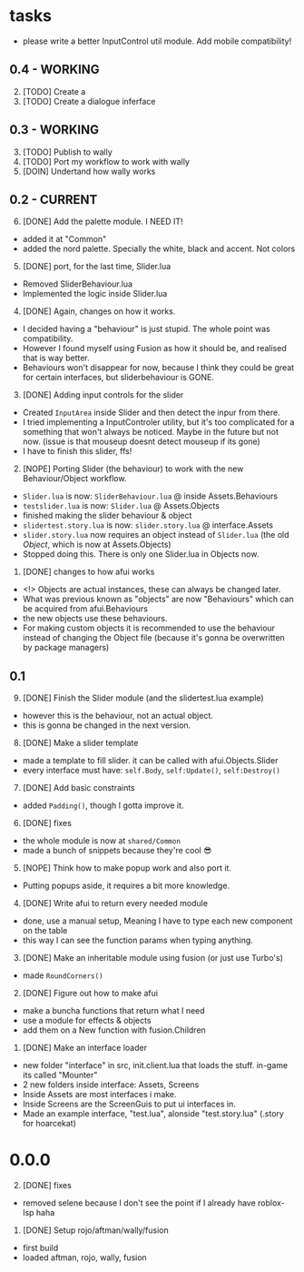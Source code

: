 # tasks
- please write a better InputControl util module. Add mobile compatibility!

## 0.4 - WORKING
2. [TODO] Create a  
1. [TODO] Create a dialogue inferface

## 0.3 - WORKING
3. [TODO] Publish to wally
2. [TODO] Port my workflow to work with wally
1. [DOIN] Undertand how wally works

## 0.2 - CURRENT
6. [DONE] Add the palette module. I NEED IT!
- added it at "Common"
- added the nord palette. Specially the white, black and accent. Not colors

5. [DONE] port, for the last time, Slider.lua
- Removed SliderBehaviour.lua
- Implemented the logic inside Slider.lua

4. [DONE] Again, changes on how it works.
- I decided having a "behaviour" is just stupid. The whole point was compatibility.
- However I found myself using Fusion as how it should be, and realised that is way better.
- Behaviours won't disappear for now, because I think they could be great for certain interfaces, but sliderbehaviour is GONE.

3. [DONE] Adding input controls for the slider
- Created `InputArea` inside Slider and then detect the inpur from there.
- I tried implementing a InputControler utility, but it's too complicated for a something that won't always be noticed. Maybe in the future but not now. (issue is that mouseup doesnt detect mouseup if its gone)
- I have to finish this slider, ffs!

2. [NOPE] Porting Slider (the behaviour) to work with the new Behaviour/Object workflow.
- `Slider.lua` is now: `SliderBehaviour.lua` @ inside Assets.Behaviours
- `testslider.lua` is now: `Slider.lua` @ Assets.Objects
- finished making the slider behaviour & object 
- `slidertest.story.lua` is now: `slider.story.lua` @ interface.Assets 
- `slider.story.lua` now requires an object instead of `Slider.lua` (the old *Object*, which is now at Assets.Objects)
- Stopped doing this. There is only one Slider.lua in Objects now.

1. [DONE] changes to how afui works
- <!> Objects are actual instances, these can always be changed later.
- What was previous known as "objects" are now "Behaviours" which can be acquired from afui.Behaviours
- the new objects use these behaviours. 
- For making custom objects it is recommended to use the behaviour instead of changing the Object file (because it's gonna be overwritten by package managers)

## 0.1
9. [DONE] Finish the Slider module (and the slidertest.lua example)
- however this is the behaviour, not an actual object.
- this is gonna be changed in the next version.

8. [DONE] Make a slider template
- made a template to fill slider. it can be called with afui.Objects.Slider
- every interface must have: `self.Body`, `self:Update()`, `self:Destroy()`

7. [DONE] Add basic constraints
- added `Padding()`, though I gotta improve it.

6. [DONE] fixes
- the whole module is now at `shared/Common`
- made a bunch of snippets because they're cool :sunglasses:

5. [NOPE] Think how to make popup work and also port it. 
- Putting popups aside, it requires a bit more knowledge.

4. [DONE] Write afui to return every needed module
- done, use a manual setup, Meaning I have to type each new component on the table
- this way I can see the function params when typing anything.

3. [DONE] Make an inheritable module using fusion (or just use Turbo's)
- made `RoundCorners()`

2. [DONE] Figure out how to make afui
- make a buncha functions that return what I need
- use a module for effects & objects
- add them on a New function with fusion.Children

1. [DONE] Make an interface loader
- new folder "interface" in src, init.client.lua that loads the stuff. in-game its called "Mounter"
- 2 new folders inside interface: Assets, Screens
- Inside Assets are most interfaces i make.
- Inside Screens are the ScreenGuis to put ui interfaces in.
- Made an example interface, "test.lua", alonside "test.story.lua" (.story for hoarcekat)

# 0.0.0
2. [DONE] fixes
- removed selene because I don't see the point if I already have roblox-lsp haha
1. [DONE] Setup rojo/aftman/wally/fusion
- first build
- loaded aftman, rojo, wally, fusion
